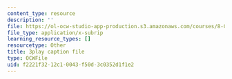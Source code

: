 ```yaml
---
content_type: resource
description: ''
file: https://ol-ocw-studio-app-production.s3.amazonaws.com/courses/8-01sc-classical-mechanics-fall-2016/f2221f3212c10043f50d3c0352d1f1e2_JTePtoM_MeM.srt
file_type: application/x-subrip
learning_resource_types: []
resourcetype: Other
title: 3play caption file
type: OCWFile
uid: f2221f32-12c1-0043-f50d-3c0352d1f1e2
---
```

